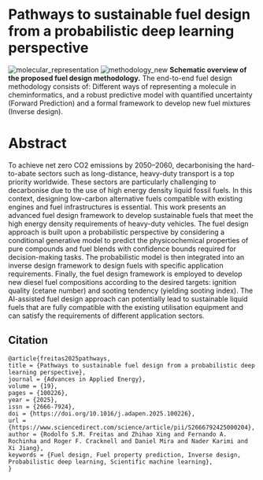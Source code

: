 # Pathways to sustainable fuel design from a probabilistic deep learning perspective

![molecular_representation](https://github.com/user-attachments/assets/e4ec47b4-7f81-435c-bc02-86fe740244a0)
![methodology_new](https://github.com/user-attachments/assets/2df6e7f6-18e2-44ce-8179-9e5b8a07ae6c)
**Schematic overview of the proposed fuel design methodology.** The
end-to-end fuel design methodology consists of: Different ways of representing a
molecule in cheminformatics, and a robust predictive model with quantified uncertainty
(Forward Prediction) and a formal framework to develop new fuel mixtures
(Inverse design).

# Abstract

To achieve net zero CO2 emissions by 2050–2060, decarbonising the hard-to-abate sectors such as long-distance, heavy-duty transport is a top priority worldwide. These sectors are particularly challenging to decarbonise due to the use of high energy density liquid fossil fuels. In this context, designing low-carbon alternative fuels compatible with existing engines and fuel infrastructures is essential. This work presents an advanced fuel design framework to develop sustainable fuels that meet the high energy density requirements of heavy-duty vehicles. The fuel design approach is built upon a probabilistic perspective by considering a conditional generative model to predict the physicochemical properties of pure compounds and fuel blends with confidence bounds required for decision-making tasks. The probabilistic model is then integrated into an inverse design framework to design fuels with specific application requirements. Finally, the fuel design framework is employed to develop new diesel fuel compositions according to the desired targets: ignition quality (cetane number) and sooting tendency (yielding sooting index). The AI-assisted fuel design approach can potentially lead to sustainable liquid fuels that are fully compatible with the existing utilisation equipment and can satisfy the requirements of different application sectors.

## Citation
```
@article{freitas2025pathways,
title = {Pathways to sustainable fuel design from a probabilistic deep learning perspective},
journal = {Advances in Applied Energy},
volume = {19},
pages = {100226},
year = {2025},
issn = {2666-7924},
doi = {https://doi.org/10.1016/j.adapen.2025.100226},
url = {https://www.sciencedirect.com/science/article/pii/S2666792425000204},
author = {Rodolfo S.M. Freitas and Zhihao Xing and Fernando A. Rochinha and Roger F. Cracknell and Daniel Mira and Nader Karimi and Xi Jiang},
keywords = {Fuel design, Fuel property prediction, Inverse design, Probabilistic deep learning, Scientific machine learning},
}
```
